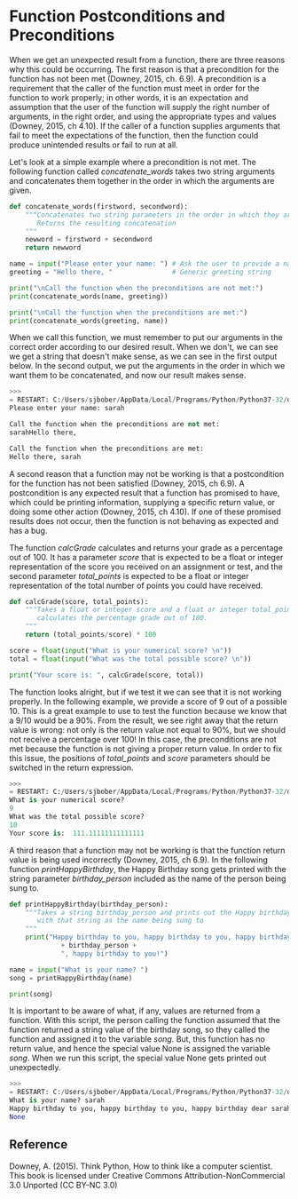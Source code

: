 # Function Postconditions and Preconditions

When we get an unexpected result from a function, there are three reasons why this could be occurring. The first reason is that a precondition for the function has not been met (Downey, 2015, ch. 6.9). A precondition is a requirement that the caller of the function must meet in order for the function to work properly; in other words, it is an expectation and assumption that the user of the function will supply the right number of arguments, in the right order, and using the appropriate types and values (Downey, 2015, ch 4.10). If the caller of a function supplies arguments that fail to meet the expectations of the function, then the function could produce unintended results or fail to run at all.

Let's look at a simple example where a precondition is not met. The following function called *concatenate_words* takes two string arguments and concatenates them together in the order in which the arguments are given.

```python
def concatenate_words(firstword, secondword):
    """Concatenates two string parameters in the order in which they are listed as arguments.
       Returns the resulting concatenation
    """
    newword = firstword + secondword
    return newword

name = input("Please enter your name: ") # Ask the user to provide a name
greeting = "Hello there, "               # Generic greeting string

print("\nCall the function when the preconditions are not met:")
print(concatenate_words(name, greeting))

print("\nCall the function when the preconditions are met:")
print(concatenate_words(greeting, name))
```

When we call this function, we must remember to put our arguments in the correct order according to our desired result. When we don't, we can see we get a string that doesn't make sense, as we can see in the first output below. In the second output, we put the arguments in the order in which we want them to be concatenated, and now our result makes sense.

```python
>>> 
= RESTART: C:/Users/sjbober/AppData/Local/Programs/Python/Python37-32/df4.py =
Please enter your name: sarah

Call the function when the preconditions are not met:
sarahHello there, 

Call the function when the preconditions are met:
Hello there, sarah
```

A second reason that a function may not be working is that a postcondition for the function has not been satisfied (Downey, 2015, ch 6.9). A postcondition is any expected result that a function has promised to have, which could be printing information, supplying a specific return value, or doing some other action (Downey, 2015, ch 4.10). If one of these promised results does not occur, then the function is not behaving as expected and has a bug.

The function *calcGrade* calculates and returns your grade as a percentage out of 100. It has a parameter *score* that is expected to be a float or integer representation of the score you received on an assignment or test, and the second parameter *total_points* is expected to be a float or integer representation of the total number of points you could have received.

```python
def calcGrade(score, total_points):
    """Takes a float or integer score and a float or integer total_points and 
       calculates the percentage grade out of 100.
    """
    return (total_points/score) * 100

score = float(input("What is your numerical score? \n"))
total = float(input("What was the total possible score? \n"))

print("Your score is: ", calcGrade(score, total))
```

The function looks alright, but if we test it we can see that it is not working properly. In the following example, we provide a score of 9 out of a possible 10. This is a great example to use to test the function because we know that a 9/10 would be a 90%. From the result, we see right away that the return value is wrong: not only is the return value not equal to 90%, but we should not receive a percentage over 100! In this case, the preconditions are not met because the function is not giving a proper return value. In order to fix this issue, the positions of *total_points* and *score* parameters should be switched in the return expression.

```python
>>> 
= RESTART: C:/Users/sjbober/AppData/Local/Programs/Python/Python37-32/df4.py =
What is your numerical score? 
9
What was the total possible score? 
10
Your score is:  111.11111111111111
```

A third reason that a function may not be working is that the function return value is being used incorrectly (Downey, 2015, ch 6.9). In the following function *printHappyBirthday*, the Happy Birthday song gets printed with the string parameter *birthday_person* included as the name of the person being sung to. 

```python
def printHappyBirthday(birthday_person):
    """Takes a string birthday_person and prints out the Happy birthday song
       with that string as the name being sung to
    """
    print("Happy birthday to you, happy birthday to you, happy birthday dear "
             + birthday_person + 
             ", happy birthday to you!")

name = input("What is your name? ")
song = printHappyBirthday(name)

print(song)
```

It is important to be aware of what, if any, values are returned from a function. With this script, the person calling the function assumed that the function returned a string value of the birthday song, so they called the function and assigned it to the variable *song.* But, this function has no return value, and hence the special value None is assigned the variable *song*. When we run this script, the special value None gets printed out unexpectedly.

```python
>>> 
= RESTART: C:/Users/sjbober/AppData/Local/Programs/Python/Python37-32/df4.py =
What is your name? sarah
Happy birthday to you, happy birthday to you, happy birthday dear sarah, happy birthday to you!
None
```

## Reference

Downey, A. (2015). Think Python, How to think like a computer scientist. This book is licensed under Creative Commons Attribution-NonCommercial 3.0 Unported (CC BY-NC 3.0)
